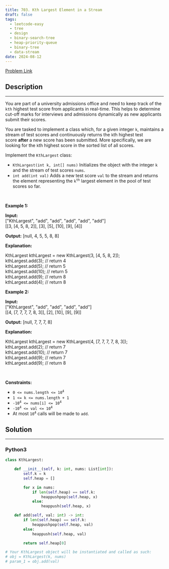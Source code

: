 ```yaml
---
title: 703. Kth Largest Element in a Stream
draft: false
tags: 
  - leetcode-easy
  - tree
  - design
  - binary-search-tree
  - heap-priority-queue
  - binary-tree
  - data-stream
date: 2024-08-12
---
```


[Problem Link](https://leetcode.com/problems/kth-largest-element-in-a-stream/)

## Description

---
<p>You are part of a university admissions office and need to keep track of the <code>kth</code> highest test score from applicants in real-time. This helps to determine cut-off marks for interviews and admissions dynamically as new applicants submit their scores.</p>

<p>You are tasked to implement a class which, for a given integer&nbsp;<code>k</code>, maintains a stream of test scores and continuously returns the&nbsp;<code>k</code>th highest test score&nbsp;<strong>after</strong>&nbsp;a new score has been submitted. More specifically, we are looking for the <code>k</code>th highest score in the sorted list of all scores.</p>

<p>Implement the&nbsp;<code>KthLargest</code> class:</p>

<ul>
	<li><code>KthLargest(int k, int[] nums)</code> Initializes the object with the integer <code>k</code> and the stream of test scores&nbsp;<code>nums</code>.</li>
	<li><code>int add(int val)</code> Adds a new test score&nbsp;<code>val</code> to the stream and returns the element representing the <code>k<sup>th</sup></code> largest element in the pool of test scores so far.</li>
</ul>

<p>&nbsp;</p>
<p><strong class="example">Example 1:</strong></p>

<div class="example-block">
<p><strong>Input:</strong><br />
<span class="example-io">[&quot;KthLargest&quot;, &quot;add&quot;, &quot;add&quot;, &quot;add&quot;, &quot;add&quot;, &quot;add&quot;]<br />
[[3, [4, 5, 8, 2]], [3], [5], [10], [9], [4]]</span></p>

<p><strong>Output:</strong> <span class="example-io">[null, 4, 5, 5, 8, 8]</span></p>

<p><strong>Explanation:</strong></p>

<p>KthLargest kthLargest = new KthLargest(3, [4, 5, 8, 2]);<br />
kthLargest.add(3); // return 4<br />
kthLargest.add(5); // return 5<br />
kthLargest.add(10); // return 5<br />
kthLargest.add(9); // return 8<br />
kthLargest.add(4); // return 8</p>
</div>

<p><strong class="example">Example 2:</strong></p>

<div class="example-block">
<p><strong>Input:</strong><br />
<span class="example-io">[&quot;KthLargest&quot;, &quot;add&quot;, &quot;add&quot;, &quot;add&quot;, &quot;add&quot;]<br />
[[4, [7, 7, 7, 7, 8, 3]], [2], [10], [9], [9]]</span></p>

<p><strong>Output:</strong> <span class="example-io">[null, 7, 7, 7, 8]</span></p>

<p><strong>Explanation:</strong></p>
KthLargest kthLargest = new KthLargest(4, [7, 7, 7, 7, 8, 3]);<br />
kthLargest.add(2); // return 7<br />
kthLargest.add(10); // return 7<br />
kthLargest.add(9); // return 7<br />
kthLargest.add(9); // return 8</div>

<p>&nbsp;</p>
<p><strong>Constraints:</strong></p>

<ul>
	<li><code>0 &lt;= nums.length &lt;= 10<sup>4</sup></code></li>
	<li><code>1 &lt;= k &lt;= nums.length + 1</code></li>
	<li><code>-10<sup>4</sup> &lt;= nums[i] &lt;= 10<sup>4</sup></code></li>
	<li><code>-10<sup>4</sup> &lt;= val &lt;= 10<sup>4</sup></code></li>
	<li>At most <code>10<sup>4</sup></code> calls will be made to <code>add</code>.</li>
</ul>


## Solution

---
### Python3
``` py title='kth-largest-element-in-a-stream'
class KthLargest:

    def __init__(self, k: int, nums: List[int]):
        self.k = k
        self.heap = []

        for x in nums:
            if len(self.heap) == self.k:
                heappushpop(self.heap, x)
            else:
                heappush(self.heap, x)

    def add(self, val: int) -> int:
        if len(self.heap) == self.k:
            heappushpop(self.heap, val)
        else:
            heappush(self.heap, val)

        return self.heap[0]

# Your KthLargest object will be instantiated and called as such:
# obj = KthLargest(k, nums)
# param_1 = obj.add(val)
```

